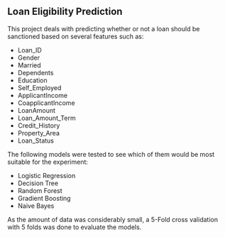 ## Loan Eligibility Prediction

This project deals with predicting whether or not a loan should be sanctioned based on several features such as:
- Loan_ID
- Gender
- Married
- Dependents
- Education
- Self_Employed
- ApplicantIncome
- CoapplicantIncome
- LoanAmount
- Loan_Amount_Term
- Credit_History
- Property_Area
- Loan_Status

The following models were tested to see which of them would be most suitable for the experiment:
- Logistic Regression
- Decision Tree
- Random Forest
- Gradient Boosting
- Naive Bayes

As the amount of data was considerably small, a 5-Fold cross validation with 5 folds was done to evaluate the models.